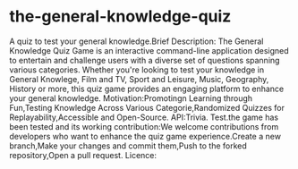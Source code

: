 # the-general-knowledge-quiz
A quiz to test your general knowledge.Brief Description: The General Knowledge Quiz Game is an interactive command-line application designed to entertain and challenge users with a diverse set of questions spanning various categories. Whether you're looking to test your knowledge in General Knowlege, Film and TV, Sport and Leisure, Music, Geography, History or more, this quiz game provides an engaging platform to enhance your general knowledge. 
Motivation:Promotingn Learning through Fun,Testing Knowledge Across Various Categorie,Randomized Quizzes for Replayability,Accessible and Open-Source.
API:Trivia.
Test.the game has been tested and its working 
contribution:We welcome contributions from developers who want to enhance the quiz game experience.Create a new branch,Make your changes and commit them,Push to the forked repository,Open a pull request.
Licence:

